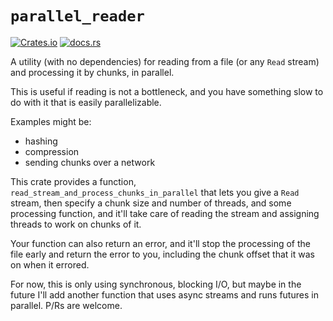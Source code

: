 `parallel_reader`
=================

[![Crates.io](https://img.shields.io/crates/v/parallel_reader)](https://crates.io/crates/parallel_reader)
[![docs.rs](https://docs.rs/parallel_reader/badge.svg)](https://docs.rs/parallel_reader)

A utility (with no dependencies) for reading from a file (or any `Read` stream) and processing it by
chunks, in parallel.

This is useful if reading is not a bottleneck, and you have something slow to do with it that is
easily parallelizable.

Examples might be:
* hashing
* compression
* sending chunks over a network

This crate provides a function, `read_stream_and_process_chunks_in_parallel` that lets you give a
`Read` stream, then specify a chunk size and number of threads, and some processing function, and
it'll take care of reading the stream and assigning threads to work on chunks of it.

Your function can also return an error, and it'll stop the processing of the file early and return
the error to you, including the chunk offset that it was on when it errored.

For now, this is only using synchronous, blocking I/O, but maybe in the future I'll add another
function that uses async streams and runs futures in parallel. P/Rs are welcome.
